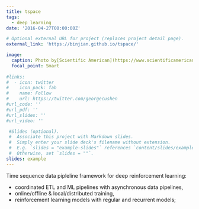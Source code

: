 ```yaml
---
title: tspace
tags:
  - deep learning
date: '2016-04-27T00:00:00Z'

# Optional external URL for project (replaces project detail page).
external_link: 'https://binjian.github.io/tspace/'

image:
  caption: Photo by[Scientific American](https://www.scientificamerican.com/article/what-is-spacetime/) 
  focal_point: Smart
 
#links:
#  - icon: twitter
#    icon_pack: fab
#    name: Follow
#    url: https://twitter.com/georgecushen
#url_code: ''
#url_pdf: ''
#url_slides: ''
#url_video: ''

 #Slides (optional).
 #  Associate this project with Markdown slides.
 #  Simply enter your slide deck's filename without extension.
 #  E.g. `slides = "example-slides"` references `content/slides/example-slides.md`.
 #  Otherwise, set `slides = ""`.
slides: example
---
```


Time sequence data pipleline framework for deep reinforcement learning:

- coordinated ETL and ML pipelines with asynchronous data pipelines,
- online/offline & local/distributed training,
- reinforcement learning models with regular and recurrent models;

<!--more-->